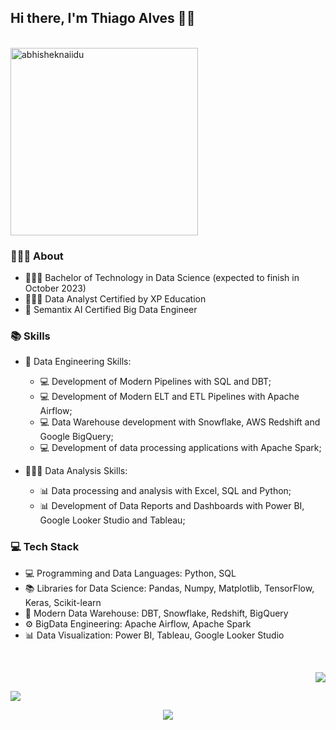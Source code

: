 ## Hi there, I'm Thiago Alves 👋🏻

<br>
<img src="https://raw.githubusercontent.com/abhisheknaiidu/abhisheknaiidu/master/code.gif" alt="abhisheknaiidu" min-width="300px" max-width="300px" width="300px" align="center" />

<br>

### 👨🏻‍💻 About

- 👨🏻‍🎓 Bachelor of Technology in Data Science (expected to finish in October 2023)
- 🕵🏻‍♂️ Data Analyst Certified by XP Education
- 🎲 Semantix AI Certified Big Data Engineer

### 📚 Skills

- 🧱 Data Engineering Skills:
  - 💻 Development of Modern Pipelines with SQL and DBT;
  - 💻 Development of Modern ELT and ETL Pipelines with Apache Airflow;
  - 💻 Data Warehouse development with Snowflake, AWS Redshift and Google BigQuery;
  - 💻 Development of data processing applications with Apache Spark;

- 🕵🏻‍♂️ Data Analysis Skills:
  - 📊 Data processing and analysis with Excel, SQL and Python;
  - 📊 Development of Data Reports and Dashboards with Power BI, Google Looker Studio and Tableau;

### 💻 Tech Stack

- 💻 Programming and Data Languages: Python, SQL
- 📚 Libraries for Data Science: Pandas, Numpy, Matplotlib, TensorFlow, Keras, Scikit-learn
- 💾 Modern Data Warehouse: DBT, Snowflake, Redshift, BigQuery
- ⚙ BigData Engineering: Apache Airflow, Apache Spark
- 📊 Data Visualization: Power BI, Tableau, Google Looker Studio

<br>


<p align="right">
  <a href="https://github.com/tmabgdata/Engenharia-de-Dados">
    <img align="center" src="https://github-readme-stats.vercel.app/api/pin/?username=tmabgdata&repo=Engenharia-de-Dados&show_icons=true&theme=shades-of-purple" />
  </a>
</p>

<p align="left">
  <a href="https://github.com/tmabgdata/Analises-de-Dados">
    <img align="center" src="https://github-readme-stats.vercel.app/api/pin/?username=tmabgdata&repo=Analises-de-Dados&show_icons=true&theme=shades-of-purple" />
  </a>
</p>

<p align="center">
  <a href="https://github.com/tmabgdata/github-readme-stats">
    <img align="center" src="https://github-readme-stats.vercel.app/api/top-langs/?username=tmabgdata&show_icons=true&layout=compact&theme=shades-of-purple" />
  </a> 
</p>
